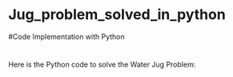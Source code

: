 # Jug_problem_solved_in_python
#Code Implementation with Python
#
Here is the Python code to solve the Water Jug Problem:
##
